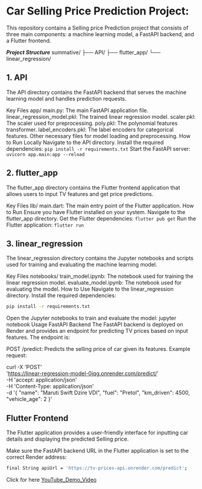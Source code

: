 # Car Selling Price Prediction Project:
This repository contains a Selling price Prediction project that consists of three main components: a machine learning model, a FastAPI backend, and a Flutter frontend.

***Project Structure***
summative/
├── API/
├── flutter_app/
└── linear_regression/
## 1. API
The API directory contains the FastAPI backend that serves the machine learning model and handles prediction requests.

Key Files
app/
main.py: The main FastAPI application file.
linear_regression_model.pkl: The trained linear regression model.
scaler.pkl: The scaler used for preprocessing.
poly.pkl: The polynomial features transformer.
label_encoders.pkl: The label encoders for categorical features.
Other necessary files for model loading and preprocessing.
How to Run Locally
Navigate to the API directory.
Install the required dependencies:
```pip install -r requirements.txt```
Start the FastAPI server:
```uvicorn app.main:app --reload```
## 2. flutter_app
The flutter_app directory contains the Flutter frontend application that allows users to input TV features and get price predictions.

Key Files
lib/
main.dart: The main entry point of the Flutter application.
How to Run
Ensure you have Flutter installed on your system.
Navigate to the flutter_app directory.
Get the Flutter dependencies:
```flutter pub get```
Run the Flutter application:
```flutter run```
## 3. linear_regression
The linear_regression directory contains the Jupyter notebooks and scripts used for training and evaluating the machine learning model.

Key Files
notebooks/
train_model.ipynb: The notebook used for training the linear regression model.
evaluate_model.ipynb: The notebook used for evaluating the model.
How to Use
Navigate to the linear_regression directory.
Install the required dependencies:
```bash
pip install -r requirements.txt
```
Open the Jupyter notebooks to train and evaluate the model:
jupyter notebook
Usage
FastAPI Backend
The FastAPI backend is deployed on Render and provides an endpoint for predicting TV prices based on input features. The endpoint is:

POST /predict: Predicts the selling price of car given its features.
Example request:

curl -X 'POST' \
  'https://linear-regression-model-0jqg.onrender.com/predict/' \
  -H 'accept: application/json' \
  -H 'Content-Type: application/json' \
  -d '{
  "name": "Maruti Swift Dzire VDI",
  "fuel": "Pretol",
  "km_driven": 4500,
  "vehicle_age": 2
}'

## Flutter Frontend
The Flutter application provides a user-friendly interface for inputting car details and displaying the predicted Selling price.

Make sure the FastAPI backend URL in the Flutter application is set to the correct Render address:

```bash
final String apiUrl = 'https://tv-prices-api.onrender.com/predict';
```

Click for here [YouTube_Demo_Video](https://youtu.be/mysYXTmumiA)
